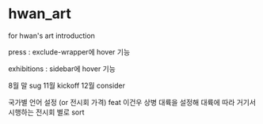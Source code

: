 
# hwan_art
for hwan's art introduction



press : exclude-wrapper에 hover 기능

exhibitions : sidebar에 hover 기능


8월 말 sug
11월 kickoff
12월 consider


국가별 언어 설정 (or 전시회 가격) feat 이건우 상병
대륙을 설정해 대륙에 따라 거기서 시행하는 전시회 별로 sort
